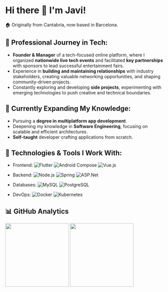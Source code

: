 # Hi there 👋 I'm Javi!

🏠 Originally from Cantabria, now based in Barcelona.

## 💼 Professional Journey in Tech:

- **Founder & Manager** of a tech-focused online platform, where I organized **nationwide live tech events** and facilitated **key partnerships** with sponsors to lead successful entertainment fairs.
- Experience in **building and maintaining relationships** with industry stakeholders, creating valuable networking opportunities, and shaping community-driven projects.
- Constantly exploring and developing **side projects**, experimenting with emerging technologies to push creative and technical boundaries.

## 🌱 Currently Expanding My Knowledge:

- Pursuing a **degree in multiplatform app development**.
- Deepening my knowledge in **Software Engineering**, focusing on scalable and efficient architectures.
- **Self-taught** developer crafting applications from scratch.

## 🚀 Technologies & Tools I Work With:
- Frontend:
![Flutter](https://img.shields.io/badge/Flutter-02569B?style=for-the-badge&logo=flutter&logoColor=white&labelColor=black)
![Android Compose](https://img.shields.io/badge/jetpackcompose-4285F4?style=for-the-badge&logo=jetpackcompose&labelColor=black)
![Vue.js](https://img.shields.io/badge/vue.js-4FC08D?style=for-the-badge&logo=vuedotjs&logoColor=white&labelColor=black)

- Backend:
![Node.js](https://img.shields.io/badge/node.js-5FA04E?style=for-the-badge&logo=nodedotjs&logoColor=white&labelColor=black)
![Spring](https://img.shields.io/badge/Spring-%236DB33F?style=for-the-badge&logo=spring&labelColor=black)
![ASP.Net](https://img.shields.io/badge/ASP.Net-512BD4?style=for-the-badge&logo=dotnet&logoColor=white&labelColor=black)

- Databases:
![MySQL](https://img.shields.io/badge/MySQL-4479A1?style=for-the-badge&logo=mysql&logoColor=white&labelColor=black)
![PostgreSQL](https://img.shields.io/badge/postgresql-4169E1?style=for-the-badge&logo=postgresql&logoColor=white&labelColor=black)

- DevOps: 
![Docker](https://img.shields.io/badge/docker-2496ED?style=for-the-badge&logo=docker&logoColor=white&labelColor=black)
![Kubernetes](https://img.shields.io/badge/kubernetes-326CE5?style=for-the-badge&logo=kubernetes&logoColor=white&labelColor=black)

## 📊 GitHub Analytics
<p>
  <img height=200 src="https://github-readme-stats.vercel.app/api?username=Jve386&show_icons=true&rank_icon=github&custom_title=Jve386&nbsp;GitHub&nbsp;Stats&theme=transparent" /> 
  <img height=200 src="https://github-readme-stats.vercel.app/api/top-langs/?username=jve386&layout=donut&theme=transparent" />
</p>


<!--
**Jve386/Jve386** is a ✨ _special_ ✨ repository because its `README.md` (this file) appears on your GitHub profile.

Here are some ideas to get you started:

- 🔭 I’m currently working on ...
- 🌱 I’m currently learning ...
- 👯 I’m looking to collaborate on ...
- 🤔 I’m looking for help with ...
- 💬 Ask me about ...
- 📫 How to reach me: ...
- 😄 Pronouns: ...
- ⚡ Fun fact: ...
-->
